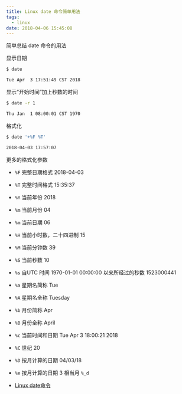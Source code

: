 ```yaml
---
title: Linux date 命令简单用法
tags:
  - linux
date: 2018-04-06 15:45:08
---
```



简单总结 date 命令的用法

<!-- more --><!-- toc -->
显示日期
```bash
$ date

Tue Apr  3 17:51:49 CST 2018
```

显示“开始时间”加上秒数的时间
```bash
$ date -r 1

Thu Jan  1 08:00:01 CST 1970
```

格式化
```bash
$ date '+%F %T'

2018-04-03 17:57:07
```
更多的格式化参数
- `%F` 完整日期格式 2018-04-03
- `%T` 完整时间格式 15:35:37

- `%Y` 当前年份 2018
- `%m` 当前月份 04
- `%m` 当前日期 06
- `%H` 当前小时数，二十四进制 15
- `%M` 当前分钟数 39
- `%S` 当前秒数 10
- `%s` 自UTC 时间 1970-01-01 00:00:00 以来所经过的秒数 1523000441

- `%a` 星期名简称 Tue
- `%A` 星期名全称 Tuesday
- `%b` 月份简称 Apr
- `%B` 月份全称 April
- `%c` 当前时间和日期 Tue Apr  3 18:00:21 2018
- `%C` 世纪 20
- `%D` 按月计算的日期 04/03/18
- `%e` 按月计算的日期  3 相当月 `%_d`

- [Linux date命令](http://www.runoob.com/linux/linux-comm-date.html)
